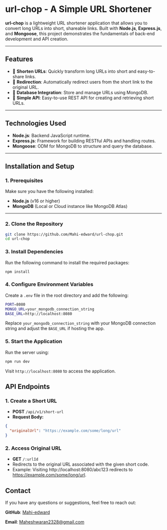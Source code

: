 # url-chop - A Simple URL Shortener

**url-chop** is a lightweight URL shortener application that allows you to convert long URLs into short, shareable links. Built with **Node.js**, **Express.js**, and **Mongoose**, this project demonstrates the fundamentals of back-end development and API creation.

---

## Features
- 🌟 **Shorten URLs**: Quickly transform long URLs into short and easy-to-share links.
- 🔗 **Redirection**: Automatically redirect users from the short link to the original URL.
- 🏪 **Database Integration**: Store and manage URLs using MongoDB.
- 📁 **Simple API**: Easy-to-use REST API for creating and retrieving short URLs.

---

## Technologies Used
- **Node.js**: Backend JavaScript runtime.
- **Express.js**: Framework for building RESTful APIs and handling routes.
- **Mongoose**: ODM for MongoDB to structure and query the database.

---

## Installation and Setup

### 1. Prerequisites
Make sure you have the following installed:
- **Node.js** (v16 or higher)
- **MongoDB** (Local or Cloud instance like MongoDB Atlas)

---

### 2. Clone the Repository
```bash
git clone https://github.com/Mahi-edward/url-chop.git
cd url-chop
```

### 3. Install Dependencies
Run the following command to install the required packages:
```bash
npm install
```

### 4. Configure Environment Variables
Create a `.env` file in the root directory and add the following:
```bash
PORT=8080
MONGO_URL=your_mongodb_connection_string
BASE_URL=http://localhost:8080

```
Replace `your_mongodb_connection_string` with your MongoDB connection string and adjust the `BASE_URL` if hosting the app.

### 5. Start the Application
Run the server using:
```bash
npm run dev
```
Visit `http://localhost:8080` to access the application.




## API Endpoints

### 1. Create a Short URL

- **POST** `/api/v1/short-url`
- **Request Body:**
```json
{
  "originalUrl": "https://example.com/some/long/url"
}
```

### 2. Access Original URL
- **GET** `/:urlId`
- Redirects to the original URL associated with the given short code.
- Example: Visiting http://localhost:8080/abc123 redirects to https://example.com/some/long/url.



## Contact
If you have any questions or suggestions, feel free to reach out:

**GitHub**: [Mahi-edward](https://github.com/Mahi-edward)

**Email**: Maheshwaran2328@gmail.com
